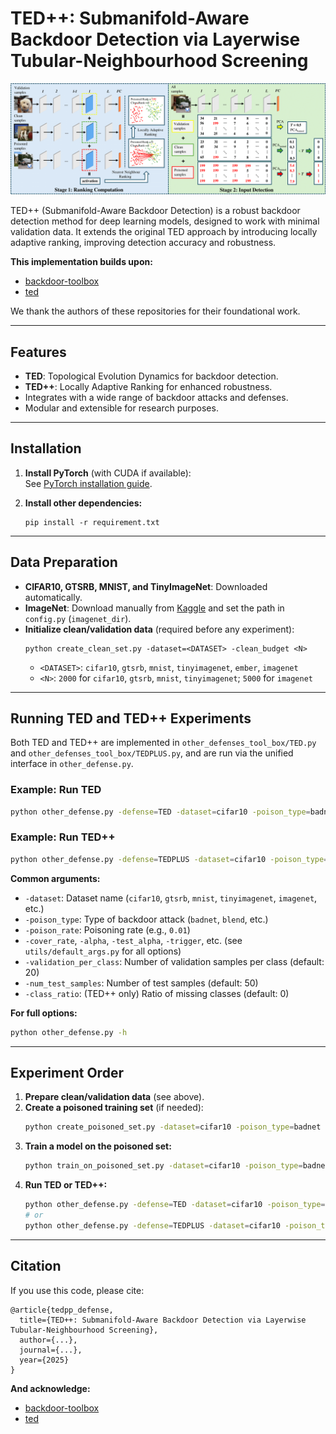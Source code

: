 # TED++: Submanifold-Aware Backdoor Detection via Layerwise Tubular-Neighbourhood Screening
![assets/diagram.png](assets/diagram.png)
<!-- This repository implements the methods from the paper:

> **TED++: Submanifold-Aware Backdoor Detection via Layerwise Tubular-Neighbourhood Screening**   -->
<!-- > [Paper Link](https://arxiv.org/abs/xxxx.xxxxx) -->

TED++ (Submanifold-Aware Backdoor Detection) is a robust backdoor detection method for deep learning models, designed to work with minimal validation data. It extends the original TED approach by introducing locally adaptive ranking, improving detection accuracy and robustness.

**This implementation builds upon:**
- [backdoor-toolbox](https://github.com/vtu81/backdoor-toolbox)
- [ted](https://github.com/tedbackdoordefense/ted)

We thank the authors of these repositories for their foundational work.

---

## Features

- **TED**: Topological Evolution Dynamics for backdoor detection.
- **TED++**: Locally Adaptive Ranking for enhanced robustness.
- Integrates with a wide range of backdoor attacks and defenses.
- Modular and extensible for research purposes.

---

## Installation

1. **Install PyTorch** (with CUDA if available):  
   See [PyTorch installation guide](https://pytorch.org/get-started/locally/).

2. **Install other dependencies:**  
   ```
   pip install -r requirement.txt
   ```

---

## Data Preparation

- **CIFAR10, GTSRB, MNIST, and TinyImageNet**: Downloaded automatically.
- **ImageNet**: Download manually from [Kaggle](https://www.kaggle.com/competitions/imagenet-object-localization-challenge/data) and set the path in `config.py` (`imagenet_dir`).
- **Initialize clean/validation data** (required before any experiment):  
  ```
  python create_clean_set.py -dataset=<DATASET> -clean_budget <N>
  ```
  - `<DATASET>`: `cifar10`, `gtsrb`, `mnist`, `tinyimagenet`, `ember`, `imagenet`
  - `<N>`: `2000` for `cifar10`, `gtsrb`, `mnist`, `tinyimagenet`; `5000` for `imagenet`

---

## Running TED and TED++ Experiments

Both TED and TED++ are implemented in `other_defenses_tool_box/TED.py` and `other_defenses_tool_box/TEDPLUS.py`, and are run via the unified interface in `other_defense.py`.

### Example: Run TED

```bash
python other_defense.py -defense=TED -dataset=cifar10 -poison_type=badnet -poison_rate=0.01
```

### Example: Run TED++

```bash
python other_defense.py -defense=TEDPLUS -dataset=cifar10 -poison_type=badnet -poison_rate=0.01
```

**Common arguments:**
- `-dataset`: Dataset name (`cifar10`, `gtsrb`, `mnist`, `tinyimagenet`, `imagenet`, etc.)
- `-poison_type`: Type of backdoor attack (`badnet`, `blend`, etc.)
- `-poison_rate`: Poisoning rate (e.g., `0.01`)
- `-cover_rate`, `-alpha`, `-test_alpha`, `-trigger`, etc. (see `utils/default_args.py` for all options)
- `-validation_per_class`: Number of validation samples per class (default: 20)
- `-num_test_samples`: Number of test samples (default: 50)
- `-class_ratio`: (TED++ only) Ratio of missing classes (default: 0)

**For full options:**
```bash
python other_defense.py -h
```

---

## Experiment Order

1. **Prepare clean/validation data** (see above).
2. **Create a poisoned training set** (if needed):
   ```bash
   python create_poisoned_set.py -dataset=cifar10 -poison_type=badnet -poison_rate=0.01
   ```
3. **Train a model on the poisoned set:**
   ```bash
   python train_on_poisoned_set.py -dataset=cifar10 -poison_type=badnet -poison_rate=0.01
   ```
4. **Run TED or TED++:**
   ```bash
   python other_defense.py -defense=TED -dataset=cifar10 -poison_type=badnet -poison_rate=0.01
   # or
   python other_defense.py -defense=TEDPLUS -dataset=cifar10 -poison_type=badnet -poison_rate=0.01
   ```

---

## Citation

If you use this code, please cite:

```
@article{tedpp_defense,
  title={TED++: Submanifold-Aware Backdoor Detection via Layerwise Tubular-Neighbourhood Screening},
  author={...},
  journal={...},
  year={2025}
}
```

**And acknowledge:**
- [backdoor-toolbox](https://github.com/vtu81/backdoor-toolbox)
- [ted](https://github.com/tedbackdoordefense/ted)
